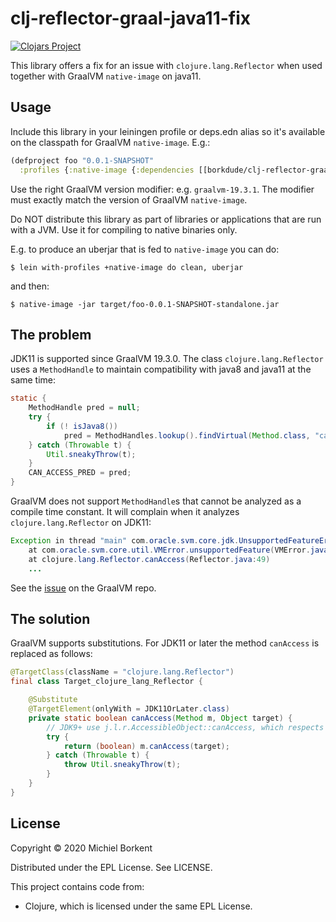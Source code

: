 # clj-reflector-graal-java11-fix

[![Clojars Project](https://img.shields.io/clojars/v/borkdude/clj-reflector-graal-java11-fix.svg)](https://clojars.org/borkdude/clj-reflector-graal-java11-fix)

This library offers a fix for an issue with `clojure.lang.Reflector` when used
together with GraalVM `native-image` on java11.

## Usage

Include this library in your leiningen profile or deps.edn alias so it's
available on the classpath for GraalVM `native-image`. E.g.:

``` clojure
(defproject foo "0.0.1-SNAPSHOT"
  :profiles {:native-image {:dependencies [[borkdude/clj-reflector-graal-java11-fix "0.0.1-graalvm-20.1.0"]]}})
```

Use the right GraalVM version modifier: e.g. `graalvm-19.3.1`. The modifier must exactly match the version of GraalVM
`native-image`.

Do NOT distribute this library as part of libraries or applications that are run
with a JVM. Use it for compiling to native binaries only.

E.g. to produce an uberjar that is fed to `native-image` you can do:

``` shell
$ lein with-profiles +native-image do clean, uberjar
```

and then:

``` shell
$ native-image -jar target/foo-0.0.1-SNAPSHOT-standalone.jar
```

## The problem

JDK11 is supported since GraalVM 19.3.0. The class `clojure.lang.Reflector` uses
a `MethodHandle` to maintain compatibility with java8 and java11 at the same
time:

``` java
static {
	MethodHandle pred = null;
	try {
		if (! isJava8())
			pred = MethodHandles.lookup().findVirtual(Method.class, "canAccess", MethodType.methodType(boolean.class, Object.class));
	} catch (Throwable t) {
		Util.sneakyThrow(t);
	}
	CAN_ACCESS_PRED = pred;
}
```

GraalVM does not support `MethodHandle`s that cannot be analyzed as a compile
time constant. It will complain when it analyzes `clojure.lang.Reflector` on
JDK11:

``` java
Exception in thread "main" com.oracle.svm.core.jdk.UnsupportedFeatureError: Invoke with MethodHandle argument could not be reduced to at most a single call or single field access. The method handle must be a compile time constant, e.g., be loaded from a `static final` field. Method that contains the method handle invocation: java.lang.invoke.Invokers$Holder.invoke_MT(Object, Object, Object, Object)
    at com.oracle.svm.core.util.VMError.unsupportedFeature(VMError.java:101)
    at clojure.lang.Reflector.canAccess(Reflector.java:49)
    ...
```

See the [issue](https://github.com/oracle/graal/issues/2214) on the GraalVM
repo.

## The solution

GraalVM supports substitutions. For JDK11 or later the method `canAccess` is replaced as follows:

``` java
@TargetClass(className = "clojure.lang.Reflector")
final class Target_clojure_lang_Reflector {

    @Substitute
    @TargetElement(onlyWith = JDK11OrLater.class)
    private static boolean canAccess(Method m, Object target) {
        // JDK9+ use j.l.r.AccessibleObject::canAccess, which respects module rules
        try {
            return (boolean) m.canAccess(target);
        } catch (Throwable t) {
            throw Util.sneakyThrow(t);
        }
    }
}
```

## License

Copyright © 2020 Michiel Borkent

Distributed under the EPL License. See LICENSE.

This project contains code from:
- Clojure, which is licensed under the same EPL License.
